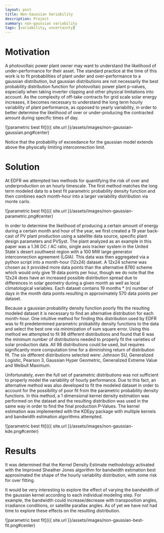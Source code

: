 ```yaml
---
layout: post
title: Non-Gaussian Variability 
description: Project
summary: non-gaussian variability
tags: [variability, uncertainty]
---
```



# Motivation
A photovoltaic power plant owner may want to understand the likelihood of under-performance for their asset.  The standard practice at the time of this work is to fit probabilities of plant under and over-performance to a gaussian distribution, but gaussian distributions are not necessarily the best probability distribution function for photovoltaic power plant p-values, especially when taking inverter clipping and other physical limitations into account.  As the complexity of off-take contracts for grid scale solar energy increases, it becomes necessary to understand the long term hourly variability of plant performance, as opposed to yearly variability, in order to better determine the likelihood of over or under-producing the contracted amount during specific times of day.

![parametric best fit]({{ site.url }}/assets/images/non-gaussian-gaussian.png#center)

Notice that the probability of exceedance for the gaussian model extends above the physically limiting interconnection limit.

# Solution

At EDFR we attempted two methods for quantifying the risk of over and underproduction on an hourly timescale.
The first method matches the long term modeled data to a best fit parametric probability density function
and then combines each month-hour into a larger variability distribution via monte carlo. 

![parametric best fit]({{ site.url }}/assets/images/non-gaussian-parametric.png#center)

In order to determine the likelihood of producing a certain amount of energy during a certain month
and hour of the year, we first created a 19 year back-cast of PV plant production using a satellite data source,
specific plant design parameters and PVSyst. The plant analyzed as an example in this paper was a
1.36 DC / AC ratio, single axis tracker system in the United State`s desert southwest region with a
100 MW large generator interconnection agreement (LGIA). This data was then aggregated via a python script
into a month-hour (12x24) dataset. A 12x24 scheme was chosen as it provided more data points than the alternative
8760 scheme which would only give 19 data points per hour, though we do note that the 12x24 does have an
increased possible distribution spread due to differences in solar geometry during a given month as well
as local climatological variables. Each dataset contains 19 months * (n) number of days in the month data
points resulting in approximately 570 data points per dataset.

Because a gaussian probability density function poorly fits the resulting modeled dataset it is necessary
to find an alternative distribution for each month-hour. One intuitive method for finding this distribution
used by EDFR was to fit predetermined parametric probability density functions to the data and select
the best one via minimization of sum square error. Using this method we attempted to fit 98 different
distributions and found that 6 was the minimum number of distributions needed to properly fit the varieties
of solar production data. All 98 distributions could be used, but requires significantly more computation
time for a diminishing return of distribution fit. The six different distributions selected were: Johnson SU,
Generalized Logistic, Pearson 3, Gaussian Hyper Geometric, Generalized Extreme Value and Weibull Maximum.

Unfortunately, even the full set of parametric distributions was not sufficient to properly model the
variability of hourly performance. Due to this fact, an alternative method was also developed to
fit the modeled dataset in order to account for the possibility of poor fit from the parametric probability
density functions. In this method, a 1 dimensional kernel density estimation was performed on the dataset
and the resulting distribution was used in the same way in order to find the final production P-Values.
The kernel estimation was implemented with the KDEpy package with multiple kernels and bandwidth estimation
algorithms attempted.

![parametric best fit]({{ site.url }}/assets/images/non-gaussian-kde.png#center)


# Results
It was determined that the Kernel Density Estimate methodology activated with the Improved Sheather Jones
algorithm for bandwidth estimation best approximated the shape of the hourly variability distribution, with
some risk for over fitting.

It would be very interesting to explore the effect of varying the bandwidth of the gaussian kernel according
to each individual modeling step. For example, the bandwidth could increase/decrease with transposition angles,
irradiance conditions, or satellite parallax angles. As of yet we have not had time to explore these
effects on the resulting distribution. 

![parametric best fit]({{ site.url }}/assets/images/non-gaussian-best-fit.png#center)